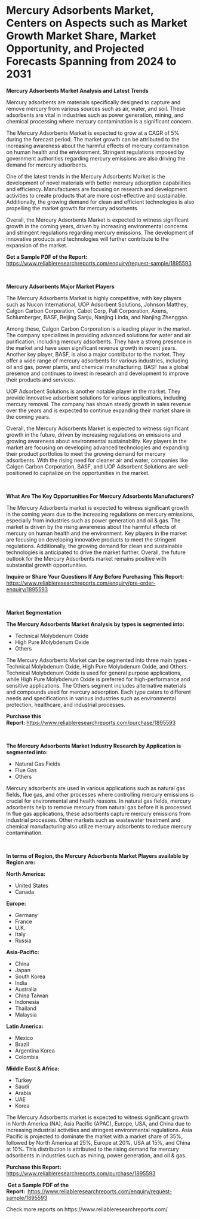 <p><h1>Mercury Adsorbents Market, Centers on Aspects such as Market Growth Market Share, Market Opportunity, and Projected Forecasts Spanning from 2024 to 2031</h1></p><p><strong>Mercury Adsorbents Market Analysis and Latest Trends</strong></p>
<p><p>Mercury adsorbents are materials specifically designed to capture and remove mercury from various sources such as air, water, and soil. These adsorbents are vital in industries such as power generation, mining, and chemical processing where mercury contamination is a significant concern.</p><p>The Mercury Adsorbents Market is expected to grow at a CAGR of 5% during the forecast period. The market growth can be attributed to the increasing awareness about the harmful effects of mercury contamination on human health and the environment. Stringent regulations imposed by government authorities regarding mercury emissions are also driving the demand for mercury adsorbents.</p><p>One of the latest trends in the Mercury Adsorbents Market is the development of novel materials with better mercury adsorption capabilities and efficiency. Manufacturers are focusing on research and development activities to create products that are more cost-effective and sustainable. Additionally, the growing demand for clean and efficient technologies is also propelling the market growth for mercury adsorbents.</p><p>Overall, the Mercury Adsorbents Market is expected to witness significant growth in the coming years, driven by increasing environmental concerns and stringent regulations regarding mercury emissions. The development of innovative products and technologies will further contribute to the expansion of the market.</p></p>
<p><strong>Get a Sample PDF of the Report:&nbsp;</strong> <a href="https://www.reliableresearchreports.com/enquiry/request-sample/1895593">https://www.reliableresearchreports.com/enquiry/request-sample/1895593</a></p>
<p>&nbsp;</p>
<p><strong>Mercury Adsorbents Major Market Players</strong></p>
<p><p>The Mercury Adsorbents Market is highly competitive, with key players such as Nucon International, UOP Adsorbent Solutions, Johnson Matthey, Calgon Carbon Corporation, Cabot Corp, Pall Corporation, Axens, Schlumberger, BASF, Beijing Sanju, Nanjing Linda, and Nanjing Zhenggao. </p><p>Among these, Calgon Carbon Corporation is a leading player in the market. The company specializes in providing advanced solutions for water and air purification, including mercury adsorbents. They have a strong presence in the market and have seen significant revenue growth in recent years. Another key player, BASF, is also a major contributor to the market. They offer a wide range of mercury adsorbents for various industries, including oil and gas, power plants, and chemical manufacturing. BASF has a global presence and continues to invest in research and development to improve their products and services.</p><p>UOP Adsorbent Solutions is another notable player in the market. They provide innovative adsorbent solutions for various applications, including mercury removal. The company has shown steady growth in sales revenue over the years and is expected to continue expanding their market share in the coming years.</p><p>Overall, the Mercury Adsorbents Market is expected to witness significant growth in the future, driven by increasing regulations on emissions and growing awareness about environmental sustainability. Key players in the market are focusing on developing advanced technologies and expanding their product portfolios to meet the growing demand for mercury adsorbents. With the rising need for cleaner air and water, companies like Calgon Carbon Corporation, BASF, and UOP Adsorbent Solutions are well-positioned to capitalize on the opportunities in the market.</p></p>
<p>&nbsp;</p>
<p><strong>What Are The Key Opportunities For Mercury Adsorbents Manufacturers?</strong></p>
<p><p>The Mercury Adsorbents market is expected to witness significant growth in the coming years due to the increasing regulations on mercury emissions, especially from industries such as power generation and oil & gas. The market is driven by the rising awareness about the harmful effects of mercury on human health and the environment. Key players in the market are focusing on developing innovative products to meet the stringent regulations. Additionally, the growing demand for clean and sustainable technologies is anticipated to drive the market further. Overall, the future outlook for the Mercury Adsorbents market remains positive with substantial growth opportunities.</p></p>
<p><strong>Inquire or Share Your Questions If Any Before Purchasing This Report:</strong> <a href="https://www.reliableresearchreports.com/enquiry/pre-order-enquiry/1895593">https://www.reliableresearchreports.com/enquiry/pre-order-enquiry/1895593</a></p>
<p>&nbsp;</p>
<p><strong>Market Segmentation</strong></p>
<p><strong>The Mercury Adsorbents Market Analysis by types is segmented into:</strong></p>
<p><ul><li>Technical Molybdenum Oxide</li><li>High Pure Molybdenum Oxide</li><li>Others</li></ul></p>
<p><p>The Mercury Adsorbents Market can be segmented into three main types - Technical Molybdenum Oxide, High Pure Molybdenum Oxide, and Others. Technical Molybdenum Oxide is used for general purpose applications, while High Pure Molybdenum Oxide is preferred for high-performance and sensitive applications. The Others segment includes alternative materials and compounds used for mercury adsorption. Each type caters to different needs and specifications in various industries such as environmental protection, healthcare, and industrial processes.</p></p>
<p><strong>Purchase this Report:&nbsp;</strong><a href="https://www.reliableresearchreports.com/purchase/1895593">https://www.reliableresearchreports.com/purchase/1895593</a></p>
<p>&nbsp;</p>
<p><strong>The Mercury Adsorbents Market Industry Research by Application is segmented into:</strong></p>
<p><ul><li>Natural Gas Fields</li><li>Flue Gas</li><li>Others</li></ul></p>
<p><p>Mercury adsorbents are used in various applications such as natural gas fields, flue gas, and other processes where controlling mercury emissions is crucial for environmental and health reasons. In natural gas fields, mercury adsorbents help to remove mercury from natural gas before it is processed. In flue gas applications, these adsorbents capture mercury emissions from industrial processes. Other markets such as wastewater treatment and chemical manufacturing also utilize mercury adsorbents to reduce mercury contamination.</p></p>
<p>&nbsp;</p>
<p><strong>In terms of Region, the Mercury Adsorbents Market Players available by Region are:</strong></p>
<p>
    <p> <strong> North America: </strong>
        <ul>
            <li>United States</li>
            <li>Canada</li>
        </ul>
        </p> 
    <p> <strong> Europe: </strong>
        <ul>
            <li>Germany</li>
            <li>France</li>
            <li>U.K.</li>
            <li>Italy</li>
            <li>Russia</li>
        </ul>
        </p> 
    <p> <strong> Asia-Pacific: </strong>
        <ul>
            <li>China</li>
            <li>Japan</li>
            <li>South Korea</li>
            <li>India</li>
            <li>Australia</li>
            <li>China Taiwan</li>
            <li>Indonesia</li>
            <li>Thailand</li>
            <li>Malaysia</li>
        </ul>
        </p> 
    <p> <strong> Latin America: </strong>
        <ul>
            <li>Mexico</li>
            <li>Brazil</li>
            <li>Argentina Korea</li>
            <li>Colombia</li>
        </ul>
        </p> 
    <p> <strong> Middle East & Africa: </strong>
        <ul>
            <li>Turkey</li>
            <li>Saudi</li>
            <li>Arabia</li>
            <li>UAE</li>
            <li>Korea</li>
        </ul>
    </p>
    </p>
<p><p>The Mercury Adsorbents market is expected to witness significant growth in North America (NA), Asia Pacific (APAC), Europe, USA, and China due to increasing industrial activities and stringent environmental regulations. Asia Pacific is projected to dominate the market with a market share of 35%, followed by North America at 25%, Europe at 20%, USA at 15%, and China at 10%. This distribution is attributed to the rising demand for mercury adsorbents in industries such as mining, power generation, and oil & gas.</p></p>
<p><strong>Purchase this Report: </strong><a href="https://www.reliableresearchreports.com/purchase/1895593">https://www.reliableresearchreports.com/purchase/1895593</a></p>
<p>&nbsp;<strong>Get a Sample PDF of the Report:&nbsp;&nbsp;</strong><a href="https://www.reliableresearchreports.com/enquiry/request-sample/1895593">https://www.reliableresearchreports.com/enquiry/request-sample/1895593</a></p>
<p><strong></strong></p>
<p>Check more reports on https://www.reliableresearchreports.com/</p>